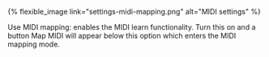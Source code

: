---
---

{% flexible_image link="settings-midi-mapping.png" alt="MIDI settings" %}

Use MIDI mapping: enables the MIDI learn functionality. Turn this on and a button Map MIDI will appear below this option which enters the MIDI mapping mode.
